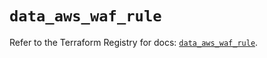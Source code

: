 # `data_aws_waf_rule`

Refer to the Terraform Registry for docs: [`data_aws_waf_rule`](https://registry.terraform.io/providers/hashicorp/aws/6.11.0/docs/data-sources/waf_rule).
